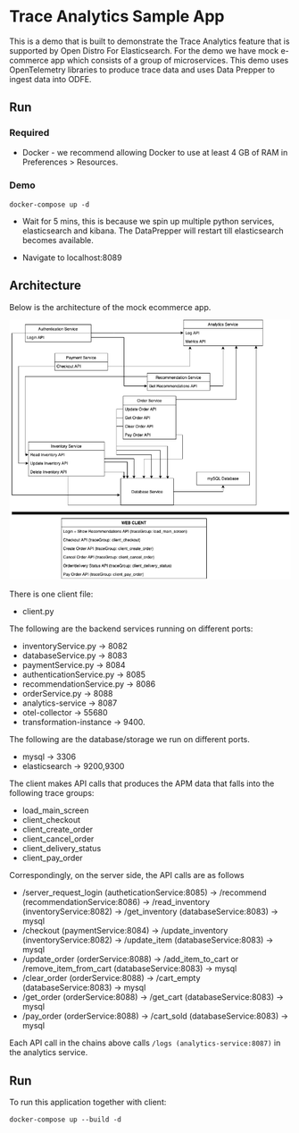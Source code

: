 # Trace Analytics Sample App

This is a demo that is built to demonstrate the Trace Analytics feature that is supported by Open Distro For Elasticsearch. For the demo we have mock e-commerce app which consists of a group of microservices. This demo uses OpenTelemetry libraries to produce trace data and uses Data Prepper to ingest data into ODFE. 
 
## Run

### Required

* Docker - we recommend allowing Docker to use at least 4 GB of RAM in Preferences > Resources.

### Demo

```
docker-compose up -d
```


* Wait for 5 mins, this is because we spin up multiple python services, elasticsearch and kibana. The DataPrepper will restart till elasticsearch becomes available.

* Navigate to localhost:8089


## Architecture

Below is the architecture of the mock ecommerce app.

![High-level Diagram](HighLevelDiagram.png)

There is one client file:
- client.py

The following are the backend services running on different ports:
- inventoryService.py -> 8082
- databaseService.py -> 8083
- paymentService.py -> 8084
- authenticationService.py -> 8085
- recommendationService.py -> 8086
- orderService.py -> 8088
- analytics-service -> 8087
- otel-collector -> 55680 
- transformation-instance -> 9400.

The following are the database/storage we run on different ports.
- mysql -> 3306
- elasticsearch -> 9200,9300

The client makes API calls that produces the APM data that falls into the following trace groups:

- load_main_screen
- client_checkout
- client_create_order
- client_cancel_order
- client_delivery_status
- client_pay_order

Correspondingly, on the server side, the API calls are as follows

- /server_request_login (autheticationService:8085) -> /recommend (recommendationService:8086) -> /read_inventory (inventoryService:8082) -> /get_inventory (databaseService:8083) -> mysql
- /checkout (paymentService:8084) -> /update_inventory (inventoryService:8082) -> /update_item (databaseService:8083) -> mysql
- /update_order (orderService:8088) -> /add_item_to_cart or /remove_item_from_cart (databaseService:8083) -> mysql
- /clear_order (orderService:8088) -> /cart_empty (databaseService:8083) -> mysql
- /get_order (orderService:8088) -> /get_cart (databaseService:8083) -> mysql
- /pay_order (orderService:8088) -> /cart_sold (databaseService:8083) -> mysql

Each API call in the chains above calls `/logs (analytics-service:8087)` in the analytics service.

## Run

To run this application together with client:
```
docker-compose up --build -d
```






